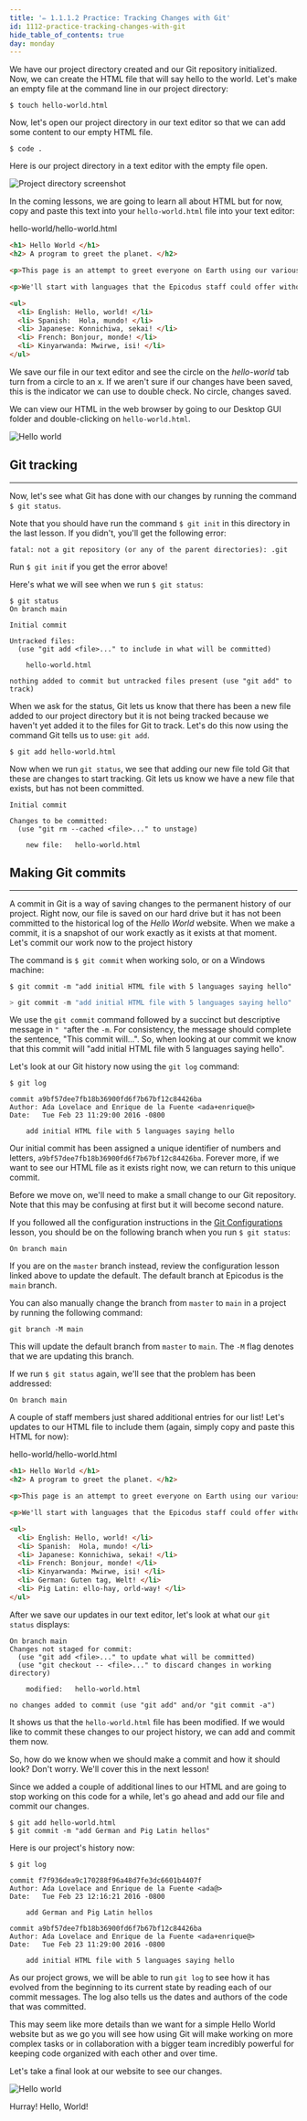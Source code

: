 ```yaml
---
title: '✏️ 1.1.1.2 Practice: Tracking Changes with Git'
id: 1112-practice-tracking-changes-with-git
hide_table_of_contents: true
day: monday
---
```


We have our project directory created and our Git repository initialized.  Now, we can create the HTML file that will say hello to the world.  Let's make an empty file at the command line in our project directory:

```shell
$ touch hello-world.html
```

Now, let's open our project directory in our text editor so that we can add some content to our empty HTML file.

```shell
$ code .
```
Here is our project directory in a text editor with the empty file open.  

![Project directory screenshot](https://learnhowtoprogram.s3.us-west-2.amazonaws.com/git-tracking-changes/project-directory.png)

In the coming lessons, we are going to learn all about HTML but for now, copy and paste this text into your `hello-world.html` file into your text editor:

<div class="filename">hello-world/hello-world.html</div>

```html
<h1> Hello World </h1>
<h2> A program to greet the planet. </h2>

<p>This page is an attempt to greet everyone on Earth using our various human languages.  We're interested to see how long our list can become.</p>

<p>We'll start with languages that the Epicodus staff could offer without using Google. </p>

<ul>
  <li> English: Hello, world! </li>
  <li> Spanish:  Hola, mundo! </li>
  <li> Japanese: Konnichiwa, sekai! </li>
  <li> French: Bonjour, monde! </li>
  <li> Kinyarwanda: Mwirwe, isi! </li>
</ul>
```

We save our file in our text editor and see the circle on the _hello-world_ tab turn from a circle to an x.  If we aren't sure if our changes have been saved, this is the indicator we can use to double check.  No circle, changes saved.

We can view our HTML in the web browser by going to our Desktop GUI folder and double-clicking on `hello-world.html`.

![Hello world](https://learnhowtoprogram.s3.us-west-2.amazonaws.com/INTRO/week1-html-css/hello-world-browser.png)

## Git tracking

---

Now, let's see what Git has done with our changes by running the command `$ git status`.

Note that you should have run the command `$ git init` in this directory in the last lesson. If you didn't, you'll get the following error:

```
fatal: not a git repository (or any of the parent directories): .git
```

Run `$ git init` if you get the error above!

Here's what we will see when we run `$ git status`:

```shell
$ git status
On branch main

Initial commit

Untracked files:
  (use "git add <file>..." to include in what will be committed)

	hello-world.html

nothing added to commit but untracked files present (use "git add" to track)
```

When we ask for the status, Git lets us know that there has been a new file added to our project directory but it is not being tracked because we haven't yet added it to the files for Git to track.  Let's do this now using the command Git tells us to use:  `git add`.

```shell
$ git add hello-world.html
```

Now when we run `git status`, we see that adding our new file told Git that these are changes to start tracking. Git lets us know we have a new file that exists, but has not been committed.  

```shell
Initial commit

Changes to be committed:
  (use "git rm --cached <file>..." to unstage)

	new file:   hello-world.html
```

## Making Git commits

---

A commit in Git is a way of saving changes to the permanent history of our project.  Right now, our file is saved on our hard drive but it has not been committed to the historical log of the _Hello World_ website. When we make a commit, it is a snapshot of our work exactly as it exists at that moment. Let's commit our work now to the project history

The command is `$ git commit` when working solo, or on a Windows machine:

```shell
$ git commit -m "add initial HTML file with 5 languages saying hello"
```

```PowerShell
> git commit -m "add initial HTML file with 5 languages saying hello"
```

We use the `git commit` command followed by a succinct but descriptive message in `" "`after the `-m`.  For consistency, the message should complete the sentence, "This commit will...".  So, when looking at our commit we know that this commit will "add initial HTML file with 5 languages saying hello".  

Let's look at our Git history now using the `git log` command:

```shell
$ git log

commit a9bf57dee7fb18b36900fd6f7b67bf12c84426ba
Author: Ada Lovelace and Enrique de la Fuente <ada+enrique@>
Date:   Tue Feb 23 11:29:00 2016 -0800

    add initial HTML file with 5 languages saying hello
```

Our initial commit has been assigned a unique identifier of numbers and letters, `a9bf57dee7fb18b36900fd6f7b67bf12c84426ba`.  Forever more, if we want to see our HTML file as it exists right now, we can return to this unique commit.

Before we move on, we'll need to make a small change to our Git repository. Note that this may be confusing at first but it will become second nature. 

If you followed all the configuration instructions in the [Git Configurations]( https://old.learnhowtoprogram.com/fidgetech-1-introduction-to-programming/1-0-getting-started-with-intro-to-programming/1-0-0-21-git-configurations) lesson, you should be on the following branch when you run `$ git status`:

```
On branch main
```

If you are on the `master` branch instead, review the configuration lesson linked above to update the default. The default branch at Epicodus is the `main` branch.

You can also manually change the branch from `master` to `main` in a project by running the following command:

```
git branch -M main
```

This will update the default branch from `master` to `main`. The `-M` flag denotes that we are updating this branch.

If we run `$ git status` again, we'll see that the problem has been addressed:

```
On branch main
```

A couple of staff members just shared additional entries for our list! Let's updates to our HTML file to include them (again, simply copy and paste this HTML for now):

<div class="filename">hello-world/hello-world.html</div>

```html
<h1> Hello World </h1>
<h2> A program to greet the planet. </h2>

<p>This page is an attempt to greet everyone on Earth using our various human languages.  We're interested to see how long our list can become.</p>

<p>We'll start with languages that the Epicodus staff could offer without using Google.</p>

<ul>
  <li> English: Hello, world! </li>
  <li> Spanish:  Hola, mundo! </li>
  <li> Japanese: Konnichiwa, sekai! </li>
  <li> French: Bonjour, monde! </li>
  <li> Kinyarwanda: Mwirwe, isi! </li>
  <li> German: Guten tag, Welt! </li>
  <li> Pig Latin: ello-hay, orld-way! </li>
</ul>
```

After we save our updates in our text editor, let's look at what our `git status` displays:

```shell
On branch main
Changes not staged for commit:
  (use "git add <file>..." to update what will be committed)
  (use "git checkout -- <file>..." to discard changes in working directory)

	modified:   hello-world.html

no changes added to commit (use "git add" and/or "git commit -a")
```

It shows us that the `hello-world.html` file has been modified. If we would like to commit these changes to our project history, we can add and commit them now.  

So, how do we know when we should make a commit and how it should look? Don't worry. We'll cover this in the next lesson!

Since we added a couple of additional lines to our HTML and are going to stop working on this code for a while, let's go ahead and add our file and commit our changes.

```shell
$ git add hello-world.html
$ git commit -m "add German and Pig Latin hellos"
```

Here is our project's history now:

```shell
$ git log

commit f7f936dea9c170288f96a48d7fe3dc6601b4407f
Author: Ada Lovelace and Enrique de la Fuente <ada@>
Date:   Tue Feb 23 12:16:21 2016 -0800

    add German and Pig Latin hellos

commit a9bf57dee7fb18b36900fd6f7b67bf12c84426ba
Author: Ada Lovelace and Enrique de la Fuente <ada+enrique@>
Date:   Tue Feb 23 11:29:00 2016 -0800

    add initial HTML file with 5 languages saying hello
```

As our project grows, we will be able to run `git log` to see how it has evolved from the beginning to its current state by reading each of our commit messages. The log also tells us the dates and authors of the code that was committed.  

This may seem like more details than we want for a simple Hello World website but as we go you will see how using Git will make working on more complex tasks or in collaboration with a bigger team incredibly powerful for keeping code organized with each other and over time.

Let's take a final look at our website to see our changes.

![Hello world](https://learnhowtoprogram.s3.us-west-2.amazonaws.com/INTRO/week1-html-css/hello-world-browser-2.png)

Hurray! Hello, World!
